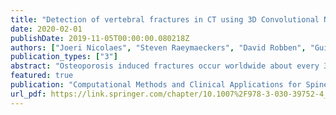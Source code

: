 ```yaml
---
title: "Detection of vertebral fractures in CT using 3D Convolutional Neural Networks"
date: 2020-02-01
publishDate: 2019-11-05T00:00:00.080218Z
authors: ["Joeri Nicolaes", "Steven Raeymaeckers", "David Robben", "Guido Wilms", "Dirk Vandermeulen", "Cesar Libanati", "Marc Debois"]
publication_types: ["3"]
abstract: "Osteoporosis induced fractures occur worldwide about every 3 seconds. Vertebral compression fractures are early signs of the disease and considered risk predictors for secondary osteoporotic fractures. We present a detection method to opportunistically screen spine-containing CT images for the presence of these vertebral fractures. Inspired by radiology practice, existing methods are based on 2D and 2.5 D features but we present, to the best of our knowledge, the first method for detecting vertebral fractures in CT using automatically learned 3D feature maps. The presented method explicitly localizes these fractures allowing radiologists to interpret its results. We train a voxel-classification 3D Convolutional Neural Network (CNN) with a training database of 90 cases that has been semi-automatically generated using radiologist readings that are readily available in clinical practice. Our 3D method produces an Area Under the Curve (AUC) of 95% for patient-level fracture detection and an AUC of 93% for vertebra-level fracture detection in a five-fold cross-validation experiment."
featured: true
publication: "Computational Methods and Clinical Applications for Spine Imaging"
url_pdf: https://link.springer.com/chapter/10.1007%2F978-3-030-39752-4_1
---
```



